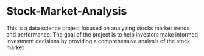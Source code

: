 # Stock-Market-Analysis
This is a data science project focused on analyzing stocks market trends and performance. The goal of the project is to help investors make informed investment decisions by providing a comprehensive analysis of the stock market .
